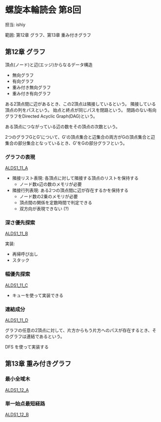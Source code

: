 # 螺旋本輪読会 第8回
担当: ishiy

範囲: 第12章 グラフ、第13章 重み付きグラフ

## 第12章 グラフ
頂点(ノード)と辺(エッジ)からなるデータ構造
- 無向グラフ
- 有向グラフ
- 重み付き無向グラフ
- 重み付き有向グラフ

ある2頂点間に辺があるとき、この2頂点は隣接しているという。
隣接している頂点の列をパスという。
始点と終点が同じパスを閉路という。
閉路のない有向グラフをDirected Acyclic Graph(DAG)という。

ある頂点につながっている辺の数をその頂点の次数という。

2つのグラフGとG'について、G'の頂点集合と辺集合の両方がGの頂点集合と辺集合の部分集合となっているとき、G'をGの部分グラフという。

### グラフの表現
[ALDS1_11_A]()

- 隣接リスト表現: 各頂点に対して隣接する頂点のリストを保持する
  - ノード数x辺の数のメモリが必要
- 隣接行列表現: ある2つの頂点間に辺が存在するかを保持する
  - ノード数の2乗のメモリが必要
  - 頂点間の関係を定数時間で判定できる
  - 双方向が表現できない (?)

### 深さ優先探索
[ALDS1_11_B]()

実装:
- 再帰呼び出し
- スタック

### 幅優先探索
[ALDS1_11_C]()

- キューを使って実装できる

### 連結成分
[ALDS1_11_D]()

グラフの任意の2頂点に対して、片方からもう片方へのパスが存在するとき、そのグラフは連結であるという。

DFS を使って実装する

## 第13章 重み付きグラフ
### 最小全域木
[ALDS1_12_A]()

### 単一始点最短経路
[ALDS1_12_B]()
